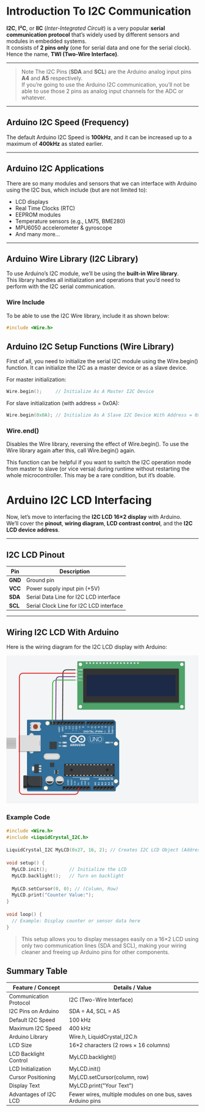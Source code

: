 # Introduction To I2C Communication

**I2C**, **I²C**, or **IIC** (*Inter-Integrated Circuit*) is a very popular **serial communication protocol** that’s widely used by different sensors and modules in embedded systems.  
It consists of **2 pins only** (one for serial data and one for the serial clock). Hence the name, **TWI (Two-Wire Interface)**.

---

> Note
The I2C Pins (**SDA** and **SCL**) are the Arduino analog input pins **A4** and **A5** respectively.  
If you’re going to use the Arduino I2C communication, you’ll not be able to use those 2 pins as analog input channels for the ADC or whatever.

---

## Arduino I2C Speed (Frequency)
The default Arduino I2C Speed is **100kHz**, and it can be increased up to a maximum of **400kHz** as stated earlier.

---

## Arduino I2C Applications
There are so many modules and sensors that we can interface with Arduino using the I2C bus, which include (but are not limited to):
- LCD displays
- Real Time Clocks (RTC)
- EEPROM modules
- Temperature sensors (e.g., LM75, BME280)
- MPU6050 accelerometer & gyroscope
- And many more...

---

##  Arduino Wire Library (I2C Library)
To use Arduino’s I2C module, we’ll be using the **built-in Wire library**.  
This library handles all initialization and operations that you’d need to perform with the I2C serial communication.

###  Wire Include
To be able to use the I2C Wire library, include it as shown below:
```cpp
#include <Wire.h>
```
## Arduino I2C Setup Functions (Wire Library)

First of all, you need to initialize the serial I2C module using the Wire.begin() function.
It can initialize the I2C as a master device or as a slave device.

For master initialization:
``` cpp
Wire.begin();     // Initialize As A Master I2C Device
```
For slave initialization (with address = 0x0A):
```cpp
Wire.begin(0x0A); // Initialize As A Slave I2C Device With Address = 0x0A
```
### Wire.end()

Disables the Wire library, reversing the effect of Wire.begin().
To use the Wire library again after this, call Wire.begin() again.

This function can be helpful if you want to switch the I2C operation mode from master to slave (or vice versa) during runtime without restarting the whole microcontroller.
This may be a rare condition, but it’s doable.
# Arduino I2C LCD Interfacing

Now, let’s move to interfacing the **I2C LCD 16×2 display** with Arduino.  
We’ll cover the **pinout**, **wiring diagram**, **LCD contrast control**, and the **I2C LCD device address**.

---

##  I2C LCD Pinout

| Pin | Description |
|-----|-------------|
| **GND** | Ground pin |
| **VCC** | Power supply input pin (+5V) |
| **SDA** | Serial Data Line for I2C LCD interface |
| **SCL** | Serial Clock Line for I2C LCD interface |

---

##  Wiring I2C LCD With Arduino

Here is the wiring diagram for the I2C LCD display with Arduino:

![Wiring I2C LCD With Arduino](images/LCD-interfacing-with-arduino.png)
### Example Code
```cpp
#include <Wire.h>
#include <LiquidCrystal_I2C.h>

LiquidCrystal_I2C MyLCD(0x27, 16, 2); // Creates I2C LCD Object (Address=0x27, Cols=16, Rows=2)

void setup() {
  MyLCD.init();        // Initialize the LCD
  MyLCD.backlight();   // Turn on backlight

  MyLCD.setCursor(0, 0); // (Column, Row)
  MyLCD.print("Counter Value:");
}

void loop() {
  // Example: Display counter or sensor data here
}
```
> This setup allows you to display messages easily on a 16×2 LCD using only two communication lines (SDA and SCL), making your wiring cleaner and freeing up Arduino pins for other components.

##  Summary Table

| Feature / Concept         | Details / Value |
|---------------------------|----------------|
| Communication Protocol    | I2C (Two-Wire Interface) |
| I2C Pins on Arduino       | SDA = A4, SCL = A5 |
| Default I2C Speed         | 100 kHz |
| Maximum I2C Speed         | 400 kHz |
| Arduino Library           | Wire.h, LiquidCrystal_I2C.h |
| LCD Size                  | 16×2 characters (2 rows × 16 columns) |
| LCD Backlight Control     | MyLCD.backlight() |
| LCD Initialization        | MyLCD.init() |
| Cursor Positioning        | MyLCD.setCursor(column, row) |
| Display Text              | MyLCD.print("Your Text") |
| Advantages of I2C LCD     | Fewer wires, multiple modules on one bus, saves Arduino pins |



